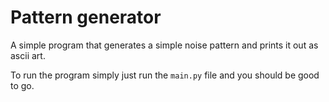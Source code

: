 # Pattern generator

A simple program that generates a simple noise pattern and prints it out as
ascii art.

To run the program simply just run the `main.py` file and you should be good to
go.
